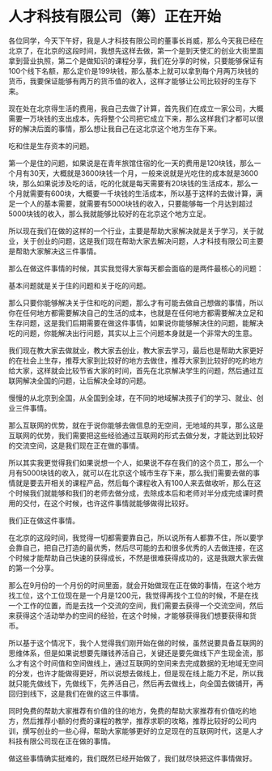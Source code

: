 # 人才科技有限公司（筹）正在开始

各位同学，今天下午好，我是人才科技有限公司的董事长肖威，那么今天我已经在北京了，在北京的这段时间，我想先这样去做，第一个是到天使汇的创业大街里面拿到营业执照，第二个是做知识的课程分享，我们在分享的时候，只要能够保证有100个线下名额，那么定价是199块钱，那么基本上就可以拿到每个月两万块钱的货币，我要保证能够有两万的货币值的收入，这样才能够让公司比较好的生存下来。

现在处在北京得生活的费用，我自己去做了计算，首先我们在成立一家公司，大概需要一万块钱的支出成本，先将整个公司把它成立下来，那么这样我们才都可以很好的解决后面的事情，那么想让我自己在这北京这个地方生存下来。

吃和住是生存资本的问题。

第一个是住的问题，如果说是在青年旅馆住宿的化一天的费用是120块钱，那么一个月有30天，大概就是3600块钱一个月，一般来说就是光吃住的成本就是3600块，那么如果说涉及吃的话，吃的化就是每天需要有20块钱的生活成本，那么一个月就需要有600块，大概要一千块钱的生活成本，所以基于这样的去做计算，满足一个人的基本需要，就需要有5000块钱的收入，只要能够每一个月达到超过5000块钱的收入，那么我就能够比较好的在北京这个地方立足。

所以现在我们在做的这样的一个行业，主要是帮助大家解决就是关于学习，关于就业，关于创业的问题，这是我们现在帮助大家去解决问题，人才科技有限公司主要是帮助大家解决这三件事情。

那么在做这件事情的时候，其实我觉得大家每天都会面临的是两件最核心的问题：

基本问题就是关于住的问题和关于吃的问题。

那么只要你能够解决关于住和吃的问题，那么才有可能去做自己想做的事情，所以你在任何地方都需要解决自己的生活的成本，也就是在任何地方都需要解决立足和生存问题，这是我们后期需要在做这件事情，如果说你能够解决住的问题，能解决吃的问题，你能解决出行问题，其实以上三个问题本身就是一个非常大的生意。

我们现在教大家去做就业，教大家去创业，教大家去学习，最后也是帮助大家更好的在社会上生存，推荐大家到比较好的地方去做住，推荐大家到比较好的吃的地方给大家，这样就会比较节省大家的时间，首先在北京解决学生的问题，然后通过互联网解决全国的问题，让后解决全球的问题。

慢慢的从北京到全国，从全国到全球，在不同的地域解决孩子们的学习、就业、创业三件事情。

那么互联网的优势，就在于说你能够去做信息的无空间，无地域的共享，那么这是互联网的优势，我们需要把这些经验通过互联网的形式去做分发，才能达到比较好的交流空间，这是我们现在正在做的事情。

所以其实我更觉得我们如果说想一个人，如果说不存在我们的这个员工，那么一个月有5000块钱的收入，就可以在北京这个城市生存下来，那么我们需要去做的事情就是要去开相关的课程产品，然后每个课程收入有100人来去做收听，那么在这个时候我们就能够和我们的老师去做分成，去除成本后和老师对半分成完成课时费用的交付，在这个时候，也许这件事情就能够做得比较好。

我们正在做这件事情。

在北京的这段时间，我觉得一切都需要靠自己，所以说所有人都靠不住，所以要学会靠自己，把自己打造的最优秀，然后尽可能的去和很多优秀的人去做连接，在这个时候才能帮助自己快速的获得成长，不然是很难获得成功的，这是我跟大家去做的第一个分享。

那么在9月份的一个月份的时间里面，就会开始做现在正在做的事情，在这个地方找工位，这个工位现在是一个月是1200元，我觉得再找个工位的时候，不是在找一个工作的位置，而是去找一个交流的空间，我们需要去获得一个交流空间，然后来获得这个活动举办的空间的经验，在这个时候，才能够获得我们想要获得和货币。

所以基于这个情况下，我个人觉得我们刚开始在做的时候，虽然说要具备互联网的思维体系，但是如果说想要先赚钱养活自己，关键还是要先做线下产生现金流，那么才有这个时间值和空间做线上，通过互联网的空间来去完成数据的无地域无空间的分发，也许才能做得更好，所以说想去做线上，但是现在线上能力不足，所以我就只能先做线下，先做线下，先养活自己，然后再去做线上，向全国去做铺开，再回归到线下，这是我们在做的这三件事情。

同时免费的帮助大家推荐有价值的住的地方，免费的帮助大家推荐有价值吃的地方，然后推荐小额的付费的课程的教学，推荐求职的攻略，推荐比较好的公司内训，撰写创业的一些心得，帮助大家能够更好的立足现在的互联网时代，这是人才科技有限公司现在正在做的事情。

做这些事情确实挺难的，我们既然已经开始做了，我们就尽快把这件事情做好。
